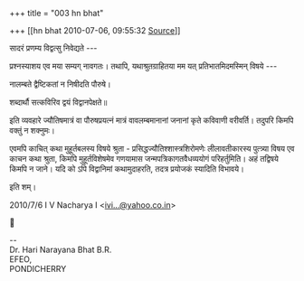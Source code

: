 +++
title = "003 hn bhat"

+++
[[hn bhat	2010-07-06, 09:55:32 [Source](https://groups.google.com/g/bvparishat/c/nLcDwt4CVJc)]]



सादरं प्रणम्य विद्वत्सु निवेद्यते ---

  

प्रश्नस्याशय एव मया सम्यग् नावगतः। तथापि, यथाश्रुतग्राहितया मम यत् प्रतिभातमिदमस्मिन् विषये ---

  

नालम्बते द्वैष्टिकतां न निषीदति पौरुषे।

शब्दार्थौ सत्कविरिव द्वयं विद्वानपेक्षते॥

  

इति व्यवहारे ज्यौतिषमात्रं वा पौरुषप्रयत्नं मात्रं वावलम्बमानानां जनानां कृते कविवाणी वरीवर्ति। तदुपरि किमपि वक्तुं न शक्नुमः।

  

एवमपि काचित् कथा मुहूर्तबलस्य विषये श्रुता - प्रसिद्धज्यौतिश्शास्त्रशिरोमणेः लीलावतीकारस्य पुत्त्र्या विषय एव काचन कथा श्रुता, किमपि मुहूर्तविशेषमेव गणयामास जन्मपत्रिकागतवैधव्ययोगं परिहर्तुमिति। अहं तद्विषये किमपि न जाने। यदि को ऽपि विद्वानिमां कथामुदाहरति, तदत्र प्रयोजकं स्यादिति विभावये।

  

इति शम्।

  

  

2010/7/6 I V Nacharya I \<[ivi...@yahoo.co.in]()\>



  
  
  
--  
Dr. Hari Narayana Bhat B.R.  
EFEO,  
PONDICHERRY  

